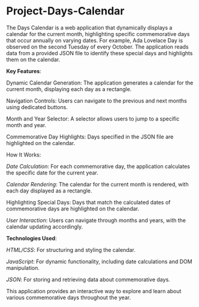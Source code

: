 # Project-Days-Calendar

The Days Calendar is a web application that dynamically displays a calendar for the current month, highlighting specific commemorative days that occur annually on varying dates. For example, Ada Lovelace Day is observed on the second Tuesday of every October. The application reads data from a provided JSON file to identify these special days and highlights them on the calendar.

**Key Features**:

Dynamic Calendar Generation: The application generates a calendar for the current month, displaying each day as a rectangle.

Navigation Controls: Users can navigate to the previous and next months using dedicated buttons.

Month and Year Selector: A selector allows users to jump to a specific month and year.

Commemorative Day Highlights: Days specified in the JSON file are highlighted on the calendar.

How It Works:

*Date Calculation*: For each commemorative day, the application calculates the specific date for the current year.

*Calendar Rendering*: The calendar for the current month is rendered, with each day displayed as a rectangle.

Highlighting Special Days: Days that match the calculated dates of commemorative days are highlighted on the calendar.

*User Interaction*: Users can navigate through months and years, with the calendar updating accordingly.

**Technologies Used**:

*HTML/CSS*: For structuring and styling the calendar.

*JavaScript*: For dynamic functionality, including date calculations and DOM manipulation.

*JSON*: For storing and retrieving data about commemorative days.

This application provides an interactive way to explore and learn about various commemorative days throughout the year.



